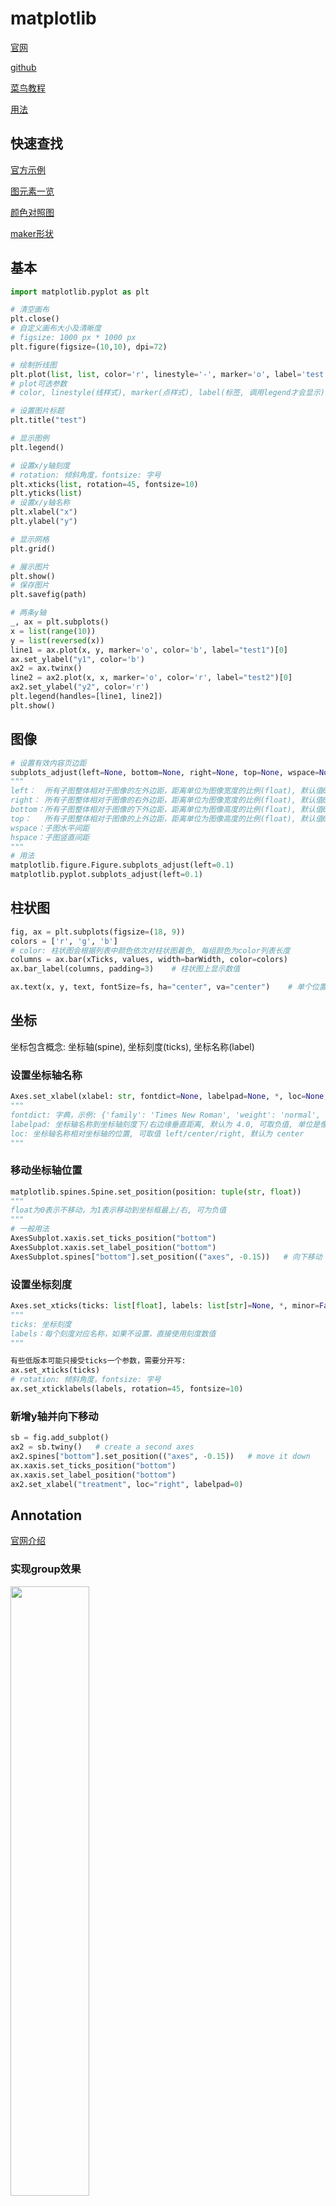 
# matplotlib

[官网](https://matplotlib.org/stable/index.html)

[github](https://github.com/matplotlib/matplotlib)

[菜鸟教程](https://www.runoob.com/matplotlib/matplotlib-tutorial.html)

[用法](https://blog.csdn.net/linxi4165/article/details/126086680)

## 快速查找

[官方示例](https://matplotlib.org/stable/gallery/index.html)

[图元素一览](https://matplotlib.org/stable/tutorials/introductory/quick_start.html#sphx-glr-tutorials-introductory-quick-start-py)

[颜色对照图](https://blog.csdn.net/qq_44901949/article/details/124738392)

[maker形状](https://matplotlib.org/stable/gallery/lines_bars_and_markers/marker_reference.html)

## 基本

```python
import matplotlib.pyplot as plt

# 清空画布
plt.close()
# 自定义画布大小及清晰度
# figsize: 1000 px * 1000 px
plt.figure(figsize=(10,10), dpi=72)

# 绘制折线图
plt.plot(list, list, color='r', linestyle='-', marker='o', label='test')
# plot可选参数
# color, linestyle(线样式), marker(点样式), label(标签, 调用legend才会显示)

# 设置图片标题
plt.title("test")

# 显示图例
plt.legend()

# 设置x/y轴刻度
# rotation: 倾斜角度，fontsize: 字号
plt.xticks(list, rotation=45, fontsize=10)
plt.yticks(list)
# 设置x/y轴名称
plt.xlabel("x")
plt.ylabel("y")

# 显示网格
plt.grid()

# 展示图片
plt.show()
# 保存图片
plt.savefig(path)

# 两条y轴
_, ax = plt.subplots()
x = list(range(10))
y = list(reversed(x))
line1 = ax.plot(x, y, marker='o', color='b', label="test1")[0]
ax.set_ylabel("y1", color='b')
ax2 = ax.twinx()
line2 = ax2.plot(x, x, marker='o', color='r', label="test2")[0]
ax2.set_ylabel("y2", color='r')
plt.legend(handles=[line1, line2])
plt.show()
```

## 图像

```python
# 设置有效内容页边距
subplots_adjust(left=None, bottom=None, right=None, top=None, wspace=None, hspace=None)
"""
left：  所有子图整体相对于图像的左外边距，距离单位为图像宽度的比例(float), 默认值0.125
right： 所有子图整体相对于图像的右外边距，距离单位为图像宽度的比例(float), 默认值0.0
bottom：所有子图整体相对于图像的下外边距，距离单位为图像高度的比例(float), 默认值0.11
top：   所有子图整体相对于图像的上外边距，距离单位为图像高度的比例(float), 默认值0.88
wspace：子图水平间距
hspace：子图竖直间距
"""
# 用法
matplotlib.figure.Figure.subplots_adjust(left=0.1)
matplotlib.pyplot.subplots_adjust(left=0.1)
```

## 柱状图

```python
fig, ax = plt.subplots(figsize=(18, 9))
colors = ['r', 'g', 'b']
# color: 柱状图会根据列表中颜色依次对柱状图着色, 每组颜色为color列表长度
columns = ax.bar(xTicks, values, width=barWidth, color=colors)
ax.bar_label(columns, padding=3)    # 柱状图上显示数值

ax.text(x, y, text, fontSize=fs, ha="center", va="center")    # 单个位置显示text
```

## 坐标

坐标包含概念: 坐标轴(spine), 坐标刻度(ticks), 坐标名称(label)

### 设置坐标轴名称

```python
Axes.set_xlabel(xlabel: str, fontdict=None, labelpad=None, *, loc=None, **kwargs)
"""
fontdict: 字典，示例: {'family': 'Times New Roman', 'weight': 'normal', 'size': 23}
labelpad: 坐标轴名称到坐标轴刻度下/右边缘垂直距离, 默认为 4.0, 可取负值, 单位是像素？
loc: 坐标轴名称相对坐标轴的位置, 可取值 left/center/right, 默认为 center
"""
```

### 移动坐标轴位置

```python
matplotlib.spines.Spine.set_position(position: tuple(str, float))
"""
float为0表示不移动，为1表示移动到坐标框最上/右, 可为负值
"""
# 一般用法
AxesSubplot.xaxis.set_ticks_position("bottom")
AxesSubplot.xaxis.set_label_position("bottom")
AxesSubplot.spines["bottom"].set_position(("axes", -0.15))   # 向下移动
```

### 设置坐标刻度

```python
Axes.set_xticks(ticks: list[float], labels: list[str]=None, *, minor=False, **kwargs)
"""
ticks: 坐标刻度
labels：每个刻度对应名称，如果不设置，直接使用刻度数值
"""

有些低版本可能只接受ticks一个参数，需要分开写:
ax.set_xticks(ticks)
# rotation: 倾斜角度，fontsize: 字号
ax.set_xticklabels(labels, rotation=45, fontsize=10)
```

### 新增y轴并向下移动

```python
sb = fig.add_subplot()
ax2 = sb.twiny()   # create a second axes
ax2.spines["bottom"].set_position(("axes", -0.15))   # move it down
ax.xaxis.set_ticks_position("bottom")
ax.xaxis.set_label_position("bottom")
ax2.set_xlabel("treatment", loc="right", labelpad=0)
```

## Annotation

[官网介绍](https://matplotlib.org/stable/tutorials/text/annotations.html#plotting-guide-annotation)

### 实现group效果

<!-- markdownlint-disable-next-line no-inline-html -->
<div><img src="./pics/group-annotation.png", width="50%"></div>

```python
def _addSingleGroupAnnotate(ax, groupName, xl, xr, y, padding):
    def annotate(left, right):
        ax.annotate(groupName,
                    xy=(left, y), xycoords='data',
                    xytext=(right, y - padding), textcoords='data',
                    annotation_clip=False, verticalalignment='top',
                    horizontalalignment='center', linespacing=2.0,
                    arrowprops=dict(arrowstyle='-', shrinkA=0, shrinkB=0,
                                    connectionstyle='angle,angleB=90,angleA=0,rad=5')
                    )
    mid = (xl + xr) / 2
    annotate(xl, mid)
    annotate(xr, mid)

def _addGroupAnnotates(cls, ax, annotatesInfo: [(str, float, float)], y: float, padding: float):
    """
    add group mark
    :param ax: AxesSubplot object
    :param annotatesInfo: [(groupName, startPos, endPos)]
    :param y: group mark height
    :param padding: distance to horizontal axis
    :return: None
    """
    for info in annotatesInfo:
        groupName, xl, xr = info
        cls._addSingleGroupAnnotate(ax, groupName, xl, xr, y, padding)


_, axe = plt.subplots()
annotates = [("group1", 0.1, 0.5), ("group2", 0.6, 0.95)]
yTicks = ax.get_yticks()
height = (yTicks[-1] - yTicks[0]) / 20
groupY, padding = yMin - height, height / 4
_addGroupAnnotates(axe, annotates, groupY, padding)
plt.show()
```

## 颜色

所有颜色查看颜色对照图链接

默认配色: "C0" - "C9"

使用内置配色

```python
cmap = [
    plt.cm.Paired(1),plt.cm.Paired(6),plt.cm.Paired(2),plt.cm.Paired(3),plt.cm.Paired(4),plt.cm.Paired(5),
    plt.cm.Paired(0),plt.cm.Paired(7),plt.cm.Paired(8),plt.cm.Paired(9),plt.cm.Paired(10)
]
```

## 控件（Widgets）

### CheckButtons 复选框

通过勾选复选框动态设置不同正弦曲线可见性

```python
import numpy as np
import matplotlib.pyplot as plt
from matplotlib.widgets import CheckButtons

t = np.arange(0.0, 2.0, 0.01)
s0 = np.sin(2*np.pi*t)
s1 = np.sin(4*np.pi*t)
s2 = np.sin(6*np.pi*t)

fig, ax = plt.subplots()
l0, = ax.plot(t, s0, visible=False, lw=2, color='black', label='1 Hz')
l1, = ax.plot(t, s1, lw=2, color='red', label='2 Hz')
l2, = ax.plot(t, s2, lw=2, color='green', label='3 Hz')
fig.subplots_adjust(left=0.2)

lines_by_label = {lx.get_label(): lx for lx in [l0, l1, l2]}
line_colors = [lx.get_color() for lx in lines_by_label.values()]

# Make check buttons with all plotted lines with correct visibility
rax = fig.add_axes([0.05, 0.4, 0.1, 0.15])
check = CheckButtons(
    ax=rax,
    labels=list(lines_by_label.keys()),
    actives=[lx.get_visible() for lx in lines_by_label.values()],
    label_props={'color': line_colors},             # 3.7版本之后才支持 props
    frame_props={'edgecolor': line_colors},
    check_props={'facecolor': line_colors},
)


def callback(label: str):
    ln = lines_by_label[label]
    ln.set_visible(not ln.get_visible())
    ln.figure.canvas.draw_idle()


check.on_clicked(callback)

plt.show()
```
